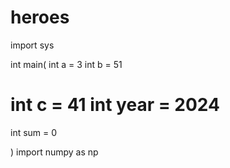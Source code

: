 # heroes

import sys

int main(
int a = 3
int b = 51

int c = 41
int year = 2024
=======
int sum = 0

)
import numpy as np
